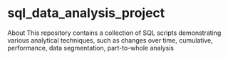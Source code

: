 # sql_data_analysis_project
About This repository contains a collection of SQL scripts demonstrating various analytical techniques, such as changes over time, cumulative, performance, data segmentation, part-to-whole analysis
